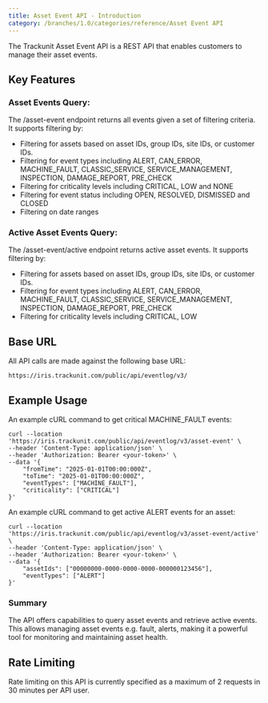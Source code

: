 ```yaml
---
title: Asset Event API - Introduction
category: /branches/1.0/categories/reference/Asset Event API
---
```

The Trackunit Asset Event API is a REST API that enables customers to manage their asset events.

## Key Features

### Asset Events Query:

The /asset-event endpoint returns all events given a set of filtering criteria. It supports filtering by:
- Filtering for assets based on asset IDs, group IDs, site IDs, or customer IDs.
- Filtering for event types including ALERT, CAN_ERROR, MACHINE_FAULT, CLASSIC_SERVICE, SERVICE_MANAGEMENT, INSPECTION, DAMAGE_REPORT, PRE_CHECK
- Filtering for criticality levels including CRITICAL, LOW and NONE
- Filtering for event status including OPEN, RESOLVED, DISMISSED and CLOSED
- Filtering on date ranges

### Active Asset Events Query:

The /asset-event/active endpoint returns active asset events. It supports filtering by:
- Filtering for assets based on asset IDs, group IDs, site IDs, or customer IDs.
- Filtering for event types including ALERT, CAN_ERROR, MACHINE_FAULT, CLASSIC_SERVICE, SERVICE_MANAGEMENT, INSPECTION, DAMAGE_REPORT, PRE_CHECK
- Filtering for criticality levels including CRITICAL, LOW

## Base URL

All API calls are made against the following base URL:

`https://iris.trackunit.com/public/api/eventlog/v3/`

## Example Usage

An example cURL command to get critical MACHINE_FAULT events:

```curl
curl --location 'https://iris.trackunit.com/public/api/eventlog/v3/asset-event' \
--header 'Content-Type: application/json' \
--header 'Authorization: Bearer <your-token>' \
--data '{
    "fromTime": "2025-01-01T00:00:000Z",
    "toTime": "2025-01-01T00:00:000Z",
    "eventTypes": ["MACHINE_FAULT"],
    "criticality": ["CRITICAL"]
}'
```

An example cURL command to get active ALERT events for an asset:

```curl
curl --location 'https://iris.trackunit.com/public/api/eventlog/v3/asset-event/active' \
--header 'Content-Type: application/json' \
--header 'Authorization: Bearer <your-token>' \
--data '{
    "assetIds": ["00000000-0000-0000-0000-000000123456"],
    "eventTypes": ["ALERT"]
}'
```

### Summary

The API offers capabilities to query asset events and retrieve active events.
This allows managing asset events e.g. fault, alerts, making it a powerful tool for monitoring and maintaining asset health.

## Rate Limiting

Rate limiting on this API is currently specified as a maximum of 2 requests in 30 minutes per API user.
